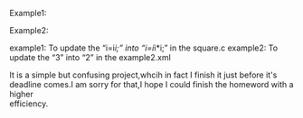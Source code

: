 ﻿Example1:

Example2:



example1:
	To update the “i=i*i;” into “i=i*i*i;” in the square.c
example2:
	To update the “3” into “2” in the example2.xml

It is a simple but confusing project,whcih in fact I finish it  just before it's deadline comes.I am sorry for that,I hope I could finish the homeword with a higher  
 efficiency.
